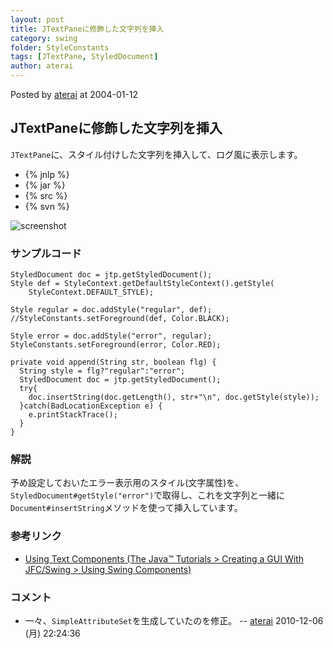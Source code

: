 ```yaml
---
layout: post
title: JTextPaneに修飾した文字列を挿入
category: swing
folder: StyleConstants
tags: [JTextPane, StyledDocument]
author: aterai
---
```


Posted by [aterai](http://terai.xrea.jp/aterai.html) at 2004-01-12

## JTextPaneに修飾した文字列を挿入
`JTextPane`に、スタイル付けした文字列を挿入して、ログ風に表示します。

- {% jnlp %}
- {% jar %}
- {% src %}
- {% svn %}

<!-- dummy comment line for breaking list -->

![screenshot](http://lh5.ggpht.com/_9Z4BYR88imo/TQTT31r9lEI/AAAAAAAAAlI/7PqL2Aa3UJU/s800/StyleConstants.png)

### サンプルコード
<pre class="prettyprint"><code>StyledDocument doc = jtp.getStyledDocument();
Style def = StyleContext.getDefaultStyleContext().getStyle(
    StyleContext.DEFAULT_STYLE);

Style regular = doc.addStyle("regular", def);
//StyleConstants.setForeground(def, Color.BLACK);

Style error = doc.addStyle("error", regular);
StyleConstants.setForeground(error, Color.RED);
</code></pre>
<pre class="prettyprint"><code>private void append(String str, boolean flg) {
  String style = flg?"regular":"error";
  StyledDocument doc = jtp.getStyledDocument();
  try{
    doc.insertString(doc.getLength(), str+"\n", doc.getStyle(style));
  }catch(BadLocationException e) {
    e.printStackTrace();
  }
}
</code></pre>

### 解説
予め設定しておいたエラー表示用のスタイル(文字属性)を、`StyledDocument#getStyle("error")`で取得し、これを文字列と一緒に`Document#insertString`メソッドを使って挿入しています。

### 参考リンク
- [Using Text Components (The Java™ Tutorials > Creating a GUI With JFC/Swing > Using Swing Components)](http://docs.oracle.com/javase/tutorial/uiswing/components/text.html)

<!-- dummy comment line for breaking list -->

### コメント
- 一々、`SimpleAttributeSet`を生成していたのを修正。 -- [aterai](http://terai.xrea.jp/aterai.html) 2010-12-06 (月) 22:24:36

<!-- dummy comment line for breaking list -->

